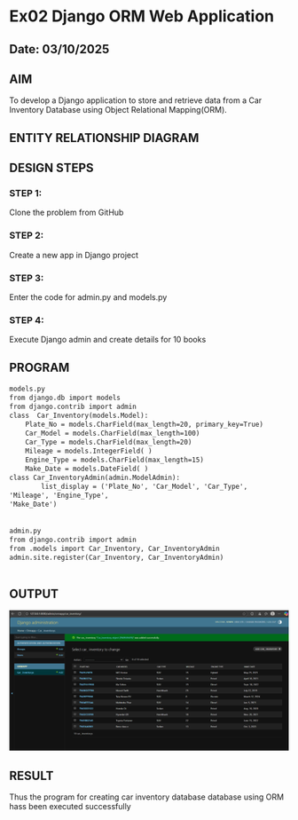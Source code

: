 # Ex02 Django ORM Web Application
## Date: 03/10/2025

## AIM
To develop a Django application to store and retrieve data from a Car Inventory Database using Object Relational Mapping(ORM).

## ENTITY RELATIONSHIP DIAGRAM



## DESIGN STEPS

### STEP 1:
Clone the problem from GitHub

### STEP 2:
Create a new app in Django project

### STEP 3:
Enter the code for admin.py and models.py

### STEP 4:
Execute Django admin and create details for 10 books

## PROGRAM
```
models.py
from django.db import models
from django.contrib import admin
class  Car_Inventory(models.Model):
	Plate_No = models.CharField(max_length=20, primary_key=True)
	Car_Model = models.CharField(max_length=100)
	Car_Type = models.CharField(max_length=20)
	Mileage = models.IntegerField( )
	Engine_Type = models.CharField(max_length=15)
	Make_Date = models.DateField( )
class Car_InventoryAdmin(admin.ModelAdmin):
    	list_display = ('Plate_No', 'Car_Model', 'Car_Type', 'Mileage', 'Engine_Type', 
'Make_Date')


admin.py
from django.contrib import admin
from .models import Car_Inventory, Car_InventoryAdmin
admin.site.register(Car_Inventory, Car_InventoryAdmin)


```


## OUTPUT
![alt text](<Screenshot 2025-10-03 202711.png>)


## RESULT
Thus the program for creating car inventory database database using ORM hass been executed successfully

